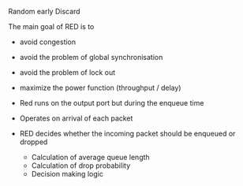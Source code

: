 Random early Discard

The main goal of RED is to 
- avoid congestion
- avoid the problem of global synchronisation
- avoid the problem of lock out
- maximize the power function (throughput / delay)


- Red runs on the output port but during the enqueue time
- Operates on arrival of each packet
- RED decides whether the incoming packet should be enqueued or dropped
	- Calculation of average queue length
	- Calculation of drop probability
	- Decision making logic

